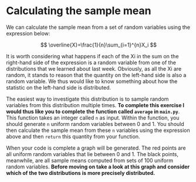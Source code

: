 # Calculating the sample mean

We can calculate the sample mean from a set of random variables using the expression below:

$$
\overline{X}=\frac{1}{n}\sum_{i=1}^{n}X_i
$$

It is worth considering what happens if each of the Xi in the sum on the right-hand side of the expression is a random variable from one of the distributions that we learned about last week.  Obviously, as all the Xi are random, it 
stands to reason that the quantity on the left-hand side is also a random variable.  We thus would like to know something about how the statistic on the left-hand side is distributed.

The easiest way to investigate this distribution is to sample random variables from this distribution multiple times.  __To complete this exercise I would thus like you to complete the function called `average` in `main.py`__.  This function takes an integer called `n` as input.  Within the function, you should generate `n` uniform random variables between 0 and 1.  You should then calculate the sample mean from these `n` variables using the expression above and then `return` this quantity from your function.   

When your code is complete a graph will be generated.  The red points are all uniform random variables that lie between 0 and 1.  The black points, meanwhile, are all sample means computed from sets of 100 uniform random variables.  __Before moving on take a look at this graph and consider which of the two distributions is more precisely distributed.__ 
